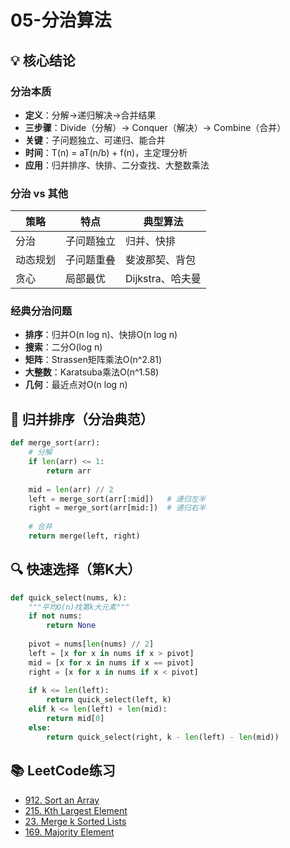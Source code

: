 # 05-分治算法

## 💡 核心结论

### 分治本质
- **定义**：分解→递归解决→合并结果
- **三步骤**：Divide（分解）→ Conquer（解决）→ Combine（合并）
- **关键**：子问题独立、可递归、能合并
- **时间**：T(n) = aT(n/b) + f(n)，主定理分析
- **应用**：归并排序、快排、二分查找、大整数乘法

### 分治 vs 其他
| 策略 | 特点 | 典型算法 |
|------|------|----------|
| 分治 | 子问题独立 | 归并、快排 |
| 动态规划 | 子问题重叠 | 斐波那契、背包 |
| 贪心 | 局部最优 | Dijkstra、哈夫曼 |

### 经典分治问题
- **排序**：归并O(n log n)、快排O(n log n)
- **搜索**：二分O(log n)
- **矩阵**：Strassen矩阵乘法O(n^2.81)
- **大整数**：Karatsuba乘法O(n^1.58)
- **几何**：最近点对O(n log n)

## 🎯 归并排序（分治典范）

```python
def merge_sort(arr):
    # 分解
    if len(arr) <= 1:
        return arr
    
    mid = len(arr) // 2
    left = merge_sort(arr[:mid])   # 递归左半
    right = merge_sort(arr[mid:])  # 递归右半
    
    # 合并
    return merge(left, right)
```

## 🔍 快速选择（第K大）

```python
def quick_select(nums, k):
    """平均O(n)找第k大元素"""
    if not nums:
        return None
    
    pivot = nums[len(nums) // 2]
    left = [x for x in nums if x > pivot]
    mid = [x for x in nums if x == pivot]
    right = [x for x in nums if x < pivot]
    
    if k <= len(left):
        return quick_select(left, k)
    elif k <= len(left) + len(mid):
        return mid[0]
    else:
        return quick_select(right, k - len(left) - len(mid))
```

## 📚 LeetCode练习

- [912. Sort an Array](https://leetcode.com/problems/sort-an-array/)
- [215. Kth Largest Element](https://leetcode.com/problems/kth-largest-element-in-an-array/)
- [23. Merge k Sorted Lists](https://leetcode.com/problems/merge-k-sorted-lists/)
- [169. Majority Element](https://leetcode.com/problems/majority-element/)


